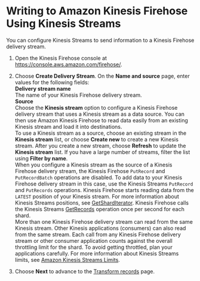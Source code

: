 # Writing to Amazon Kinesis Firehose Using Kinesis Streams<a name="writing-with-kinesis-streams"></a>

You can configure Kinesis Streams to send information to a Kinesis Firehose delivery stream\.

1. Open the Kinesis Firehose console at [https://console\.aws\.amazon\.com/firehose/](https://console.aws.amazon.com/firehose/)\.

1. Choose **Create Delivery Stream**\. On the **Name and source** page, enter values for the following fields:  
****Delivery stream name****  
The name of your Kinesis Firehose delivery stream\.  
****Source****  
Choose the **Kinesis stream** option to configure a Kinesis Firehose delivery stream that uses a Kinesis stream as a data source\. You can then use Amazon Kinesis Firehose to read data easily from an existing Kinesis stream and load it into destinations\.   
To use a Kinesis stream as a source, choose an existing stream in the **Kinesis stream** list, or choose **Create new** to create a new Kinesis stream\. After you create a new stream, choose **Refresh** to update the **Kinesis stream** list\. If you have a large number of streams, filter the list using **Filter by name**\.   
When you configure a Kinesis stream as the source of a Kinesis Firehose delivery stream, the Kinesis Firehose `PutRecord` and `PutRecordBatch` operations are disabled\. To add data to your Kinesis Firehose delivery stream in this case, use the Kinesis Streams `PutRecord` and `PutRecords` operations\.
Kinesis Firehose starts reading data from the `LATEST` position of your Kinesis stream\. For more information about Kinesis Streams positions, see [GetShardIterator](http://docs.aws.amazon.com/kinesis/latest/APIReference/API_GetShardIterator.html)\. Kinesis Firehose calls the Kinesis Streams [GetRecords](http://docs.aws.amazon.com/kinesis/latest/APIReference/API_GetRecords.html) operation once per second for each shard\.  
More than one Kinesis Firehose delivery stream can read from the same Kinesis stream\. Other Kinesis applications \(consumers\) can also read from the same stream\. Each call from any Kinesis Firehose delivery stream or other consumer application counts against the overall throttling limit for the shard\. To avoid getting throttled, plan your applications carefully\. For more information about Kinesis Streams limits, see [Amazon Kinesis Streams Limits](http://docs.aws.amazon.com/streams/latest/dev/service-sizes-and-limits.html)\. 

1. Choose **Next** to advance to the [Transform records](create-transform.md) page\.